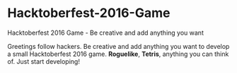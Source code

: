 # Hacktoberfest-2016-Game
Hacktoberfest 2016 Game - Be creative and add anything you want

Greetings follow hackers. Be creative and add anything you want to develop a small Hacktoberfest 2016 game. **Roguelike**, **Tetris**, anything you can think of. Just start developing!
